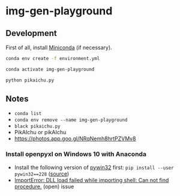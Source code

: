 # img-gen-playground

## Development

First of all, install [Miniconda](https://docs.conda.io/en/latest/miniconda.html) (if necessary).

```bash
conda env create -f environment.yml
```

```bash
conda activate img-gen-playground
```

```bash
python pikaichu.py
```

## Notes

- `conda list`
- `conda env remove --name img-gen-playground`
- `black pikaichu.py`
- PikAIchu or pikAIchu
- https://photos.app.goo.gl/NRqNemh8hrtPZVMv8

### Install openpyxl on Windows 10 with Anaconda

- Install the following version of [pywin32](https://github.com/mhammond/pywin32) first: `pip install --user pywin32==228` ([source](https://github.com/conda/conda/issues/11503#issuecomment-1147095405))
- [ImportError: DLL load failed while importing shell: Can not find procedure.](https://github.com/conda/conda/issues/11503) (open) issue
